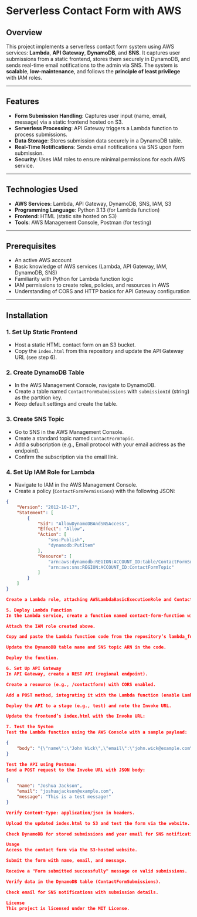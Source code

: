 # Serverless Contact Form with AWS

## Overview

This project implements a serverless contact form system using AWS services: **Lambda**, **API Gateway**, **DynamoDB**, and **SNS**. It captures user submissions from a static frontend, stores them securely in DynamoDB, and sends real-time email notifications to the admin via SNS. The system is **scalable**, **low-maintenance**, and follows the **principle of least privilege** with IAM roles.

---

## Features

- **Form Submission Handling**: Captures user input (name, email, message) via a static frontend hosted on S3.  
- **Serverless Processing**: API Gateway triggers a Lambda function to process submissions.  
- **Data Storage**: Stores submission data securely in a DynamoDB table.  
- **Real-Time Notifications**: Sends email notifications via SNS upon form submission.  
- **Security**: Uses IAM roles to ensure minimal permissions for each AWS service.

---

## Technologies Used

- **AWS Services**: Lambda, API Gateway, DynamoDB, SNS, IAM, S3  
- **Programming Language**: Python 3.13 (for Lambda function)  
- **Frontend**: HTML (static site hosted on S3)  
- **Tools**: AWS Management Console, Postman (for testing)

---

## Prerequisites

- An active AWS account  
- Basic knowledge of AWS services (Lambda, API Gateway, IAM, DynamoDB, SNS)  
- Familiarity with Python for Lambda function logic  
- IAM permissions to create roles, policies, and resources in AWS  
- Understanding of CORS and HTTP basics for API Gateway configuration

---

## Installation

### 1. Set Up Static Frontend

- Host a static HTML contact form on an S3 bucket.  
- Copy the `index.html` from this repository and update the API Gateway URL (see step 6).

### 2. Create DynamoDB Table

- In the AWS Management Console, navigate to DynamoDB.  
- Create a table named `ContactFormSubmissions` with `submissionId` (string) as the partition key.  
- Keep default settings and create the table.

### 3. Create SNS Topic

- Go to SNS in the AWS Management Console.  
- Create a standard topic named `ContactFormTopic`.  
- Add a subscription (e.g., Email protocol with your email address as the endpoint).  
- Confirm the subscription via the email link.

### 4. Set Up IAM Role for Lambda

- Navigate to IAM in the AWS Management Console.  
- Create a policy (`ContactFormPermissions`) with the following JSON:

```json
{
    "Version": "2012-10-17",
    "Statement": [
        {
            "Sid": "AllowDynamoDBAndSNSAccess",
            "Effect": "Allow",
            "Action": [
                "sns:Publish",
                "dynamodb:PutItem"
            ],
            "Resource": [
                "arn:aws:dynamodb:REGION:ACCOUNT_ID:table/ContactFormSubmissions",
                "arn:aws:sns:REGION:ACCOUNT_ID:ContactFormTopic"
            ]
        }
    ]
}

Create a Lambda role, attaching AWSLambdaBasicExecutionRole and ContactFormPermissions.

5. Deploy Lambda Function
In the Lambda service, create a function named contact-form-function with Python 3.13 runtime.

Attach the IAM role created above.

Copy and paste the Lambda function code from the repository’s lambda_function.py (or article).

Update the DynamoDB table name and SNS topic ARN in the code.

Deploy the function.

6. Set Up API Gateway
In API Gateway, create a REST API (regional endpoint).

Create a resource (e.g., /contactform) with CORS enabled.

Add a POST method, integrating it with the Lambda function (enable Lambda proxy integration).

Deploy the API to a stage (e.g., test) and note the Invoke URL.

Update the frontend’s index.html with the Invoke URL:

7. Test the System
Test the Lambda function using the AWS Console with a sample payload:

{
    "body": "{\"name\":\"John Wick\",\"email\":\"john.wick@example.com\",\"message\":\"This is a sample message!\"}"
}

Test the API using Postman:
Send a POST request to the Invoke URL with JSON body:

{
    "name": "Joshua Jackson",
    "email": "joshuajackson@example.com",
    "message": "This is a test message!"
}

Verify Content-Type: application/json in headers.

Upload the updated index.html to S3 and test the form via the website.

Check DynamoDB for stored submissions and your email for SNS notifications.

Usage
Access the contact form via the S3-hosted website.

Submit the form with name, email, and message.

Receive a "Form submitted successfully" message on valid submissions.

Verify data in the DynamoDB table (ContactFormSubmissions).

Check email for SNS notifications with submission details.

License
This project is licensed under the MIT License.


